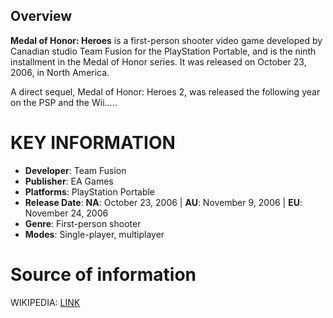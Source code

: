 ## Overview

**Medal of Honor: Heroes** is a first-person shooter video game developed by Canadian studio Team Fusion for the PlayStation Portable, and is the ninth installment in the Medal of Honor series. It was released on October 23, 2006, in North America.

A direct sequel, Medal of Honor: Heroes 2, was released the following year on the PSP and the Wii.....

# KEY INFORMATION

- **Developer**: Team Fusion
- **Publisher**: EA Games
- **Platforms**: PlayStation Portable
- **Release Date**: **NA**: October 23, 2006 | **AU**: November 9, 2006 | **EU**: November 24, 2006
- **Genre**: First-person shooter
- **Modes**: Single-player, multiplayer

# Source of information
 WIKIPEDIA: [LINK](https://en.wikipedia.org/wiki/Medal_of_Honor:_Heroes)